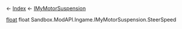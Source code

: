 ← [Index](Api-Index) ← [IMyMotorSuspension](Sandbox.ModAPI.Ingame.IMyMotorSuspension)

[float](System.Single) float Sandbox.ModAPI.Ingame.IMyMotorSuspension.SteerSpeed